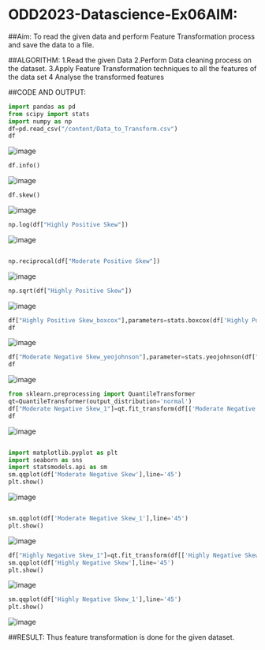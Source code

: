 # ODD2023-Datascience-Ex06AIM:
##Aim:
To read the given data and perform Feature Transformation process and save the data to a file.

##ALGORITHM:
1.Read the given Data 2.Perform Data cleaning process on the dataset. 3.Apply Feature Transformation techniques to all the features of the data set 4 Analyse the transformed features

##CODE AND OUTPUT:
```py
import pandas as pd
from scipy import stats
import numpy as np
df=pd.read_csv("/content/Data_to_Transform.csv")
df
```
![image](https://github.com/kanishka2305/ODD2023-Datascience-Ex06/assets/113497357/e29355e6-30ad-4bcb-a7e6-4e35aa4e9cf8)
```py
df.info()
```
![image](https://github.com/kanishka2305/ODD2023-Datascience-Ex06/assets/113497357/8610adb9-9a7d-48f3-853f-02d22a614bd0)

```py
df.skew()

```
![image](https://github.com/kanishka2305/ODD2023-Datascience-Ex06/assets/113497357/9b4702ee-76dc-4168-9383-20ef4b509057)
```py
np.log(df["Highly Positive Skew"])
```
![image](https://github.com/kanishka2305/ODD2023-Datascience-Ex06/assets/113497357/aab2ff28-b999-4ca7-8de1-44f43ddebcd7)
```py

np.reciprocal(df["Moderate Positive Skew"])
```
![image](https://github.com/kanishka2305/ODD2023-Datascience-Ex06/assets/113497357/b5c8e172-2b65-430c-8732-354fc199be53)
```py
np.sqrt(df["Highly Positive Skew"])
```
![image](https://github.com/kanishka2305/ODD2023-Datascience-Ex06/assets/113497357/26d76bdf-f080-46ee-a00c-bb827cc9536f)
```py
df["Highly Positive Skew_boxcox"],parameters=stats.boxcox(df['Highly Positive Skew'])
df
```
![image](https://github.com/kanishka2305/ODD2023-Datascience-Ex06/assets/113497357/b2845902-6dcd-4ccd-914d-c982ca074150)
```py
df["Moderate Negative Skew_yeojohnson"],parameter=stats.yeojohnson(df["Moderate Negative Skew"])
df
```
![image](https://github.com/kanishka2305/ODD2023-Datascience-Ex06/assets/113497357/9cc128f2-22f1-4e93-bf4e-65a87af90861)
```py
from sklearn.preprocessing import QuantileTransformer
qt=QuantileTransformer(output_distribution='normal')
df["Moderate Negative Skew_1"]=qt.fit_transform(df[['Moderate Negative Skew']])
df
```
![image](https://github.com/kanishka2305/ODD2023-Datascience-Ex06/assets/113497357/bab84b66-b2e7-4f10-9ea3-4b2190ac7fab)
```py

import matplotlib.pyplot as plt
import seaborn as sns
import statsmodels.api as sm
sm.qqplot(df['Moderate Negative Skew'],line='45')
plt.show()
```
![image](https://github.com/kanishka2305/ODD2023-Datascience-Ex06/assets/113497357/e150fd33-5f00-4e62-878c-f21d21b47a9e)
```py

sm.qqplot(df['Moderate Negative Skew_1'],line='45')
plt.show()
```
![image](https://github.com/kanishka2305/ODD2023-Datascience-Ex06/assets/113497357/5845528f-3703-449b-af04-2e154a84787c)
```py
df["Highly Negative Skew_1"]=qt.fit_transform(df[['Highly Negative Skew']])
sm.qqplot(df['Highly Negative Skew'],line='45')
plt.show()
```
![image](https://github.com/kanishka2305/ODD2023-Datascience-Ex06/assets/113497357/fded0806-4461-46d8-8de0-d96781989a3e)
```py
sm.qqplot(df['Highly Negative Skew_1'],line='45')
plt.show()
```
![image](https://github.com/kanishka2305/ODD2023-Datascience-Ex06/assets/113497357/fc04c9ab-7a63-441a-a9db-08cf5a650128)

##RESULT:
Thus feature transformation is done for the given dataset.


